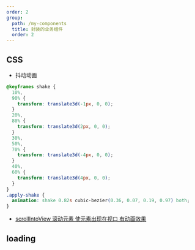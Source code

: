 ```yaml
---
order: 2
group:
  path: /my-components
  title: 封装的业务组件
  order: 2
---
```


## CSS

- 抖动动画

```css
@keyframes shake {
  10%,
  90% {
    transform: translate3d(-1px, 0, 0);
  }
  20%,
  80% {
    transform: translate3d(2px, 0, 0);
  }
  30%,
  50%,
  70% {
    transform: translate3d(-4px, 0, 0);
  }
  40%,
  60% {
    transform: translate3d(4px, 0, 0);
  }
}
.apply-shake {
  animation: shake 0.82s cubic-bezier(0.36, 0.07, 0.19, 0.97) both;
}
```

- [scrollIntoView 滚动元素 使元素出现在视口 有动画效果](https://developer.mozilla.org/zh-CN/docs/Web/API/Element/scrollIntoView)

## loading

<code src='./index.tsx' inline={true} transform={true} iframe={true}>
